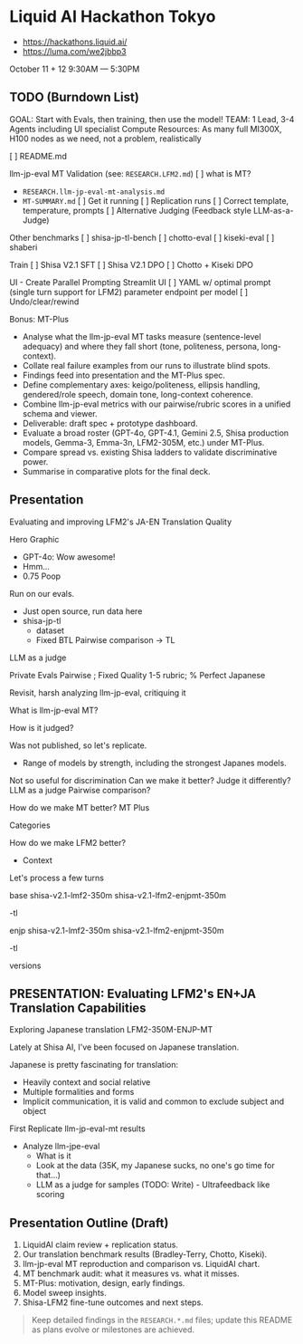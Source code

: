 # Liquid AI Hackathon Tokyo
- https://hackathons.liquid.ai/
- https://luma.com/we2jbbp3

October 11 + 12
9:30AM — 5:30PM

## TODO (Burndown List)
GOAL: Start with Evals, then training, then use the model!
TEAM: 1 Lead, 3-4 Agents including UI specialist
Compute Resources: As many full MI300X, H100 nodes as we need, not a problem, realistically

[ ] README.md

llm-jp-eval MT Validation (see: `RESEARCH.LFM2.md`)
[ ] what is MT?
   - `RESEARCH.llm-jp-eval-mt-analysis.md`
   - `MT-SUMMARY.md`
[ ] Get it running
[ ] Replication runs
    [ ] Correct template, temperature, prompts
[ ] Alternative Judging (Feedback style LLM-as-a-Judge)

Other benchmarks
[ ] shisa-jp-tl-bench
[ ] chotto-eval
[ ] kiseki-eval
[ ] shaberi

Train
[ ] Shisa V2.1 SFT
[ ] Shisa V2.1 DPO
[ ] Chotto + Kiseki DPO

UI - Create Parallel Prompting Streamlit UI
[ ] YAML w/ optimal prompt (single turn support for LFM2) parameter endpoint per model
[ ] Undo/clear/rewind

Bonus: MT-Plus
   - Analyse what the llm-jp-eval MT tasks measure (sentence-level adequacy) and where they fall short (tone, politeness, persona, long-context).
   - Collate real failure examples from our runs to illustrate blind spots.
   - Findings feed into presentation and the MT-Plus spec.
   - Define complementary axes: keigo/politeness, ellipsis handling, gendered/role speech, domain tone, long-context coherence.
   - Combine llm-jp-eval metrics with our pairwise/rubric scores in a unified schema and viewer.
   - Deliverable: draft spec + prototype dashboard.
   - Evaluate a broad roster (GPT-4o, GPT-4.1, Gemini 2.5, Shisa production models, Gemma-3, Emma-3n, LFM2-305M, etc.) under MT-Plus.
   - Compare spread vs. existing Shisa ladders to validate discriminative power.
   - Summarise in comparative plots for the final deck.

## Presentation

Evaluating and improving LFM2's JA-EN Translation Quality


Hero Graphic
- GPT-4o: Wow awesome!
- Hmm...
-  0.75 Poop 

Run on our evals.
- Just open source, run data here
- shisa-jp-tl
  - dataset
  - Fixed BTL Pairwise comparison -> TL

LLM as a judge

Private Evals
Pairwise ; Fixed Quality 1-5 rubric; % Perfect Japanese

Revisit, harsh analyzing llm-jp-eval, critiquing it

What is llm-jp-eval MT?

How is it judged?

Was not published, so let's replicate.
- Range of models by strength, including the strongest Japanes models.

Not so useful for discrimination
Can we make it better?
Judge it differently? LLM as a judge
Pairwise comparison?

How do we make MT better? MT Plus

Categories

How do we make LFM2 better?
- Context

Let's process a few turns

base
shisa-v2.1-lmf2-350m
shisa-v2.1-lfm2-enjpmt-350m

-tl

enjp
shisa-v2.1-lmf2-350m
shisa-v2.1-lfm2-enjpmt-350m

-tl

versions

## PRESENTATION: Evaluating LFM2's EN+JA Translation Capabilities
Exploring Japanese translation LFM2-350M-ENJP-MT

Lately at Shisa AI, I've been focused on Japanese translation.

Japanese is pretty fascinating for translation:
- Heavily context and social relative
- Multiple formalities and forms
- Implicit communication, it is valid and common to exclude subject and object

First Replicate llm-jp-eval-mt results
- Analyze llm-jpe-eval
  - What is it 
  - Look at the data  (35K, my Japanese sucks, no one's go time for that...)
  - LLM as a judge for samples (TODO: Write) - Ultrafeedback like scoring

## Presentation Outline (Draft)
1. LiquidAI claim review + replication status.
2. Our translation benchmark results (Bradley-Terry, Chotto, Kiseki).
3. llm-jp-eval MT reproduction and comparison vs. LiquidAI chart.
4. MT benchmark audit: what it measures vs. what it misses.
5. MT-Plus: motivation, design, early findings.
6. Model sweep insights.
7. Shisa-LFM2 fine-tune outcomes and next steps.


> Keep detailed findings in the `RESEARCH.*.md` files; update this README as plans evolve or milestones are achieved.

